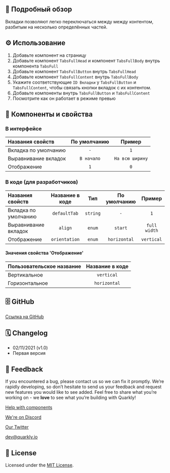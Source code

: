 ## 📖 Подробный обзор

Вкладки позволяют легко переключаться между между контентом, разбитым на несколько определённых частей.

## ⚙️ Использование

1. Добавьте компонент на страницу
2. Добавьте компонент `TabsFullHead` и компонент `TabsFullBody` внутрь компонента `TabsFull`
3. Добавьте компонент `TabsFullButton` внутрь `TabsFullHead`
4. Добавьте компонент `TabsFullContent` внутрь `TabsFullBody`
5. Укажите соответствующие `ID Вкладки` у `TabsFullButton` и `TabsFullContent`, чтобы связать кнопки вкладок с их контентом.
6. Добавьте компоненты внутрь `TabsFullButton` и `TabsFullContent`
7. Посмотрите как он работает в режиме превью

## 🧩 Компоненты и свойства

### В интерфейсе

| Названия свойств     | По умолчанию |     Пример      |
| :------------------- | :----------: | :-------------: |
| Вкладка по умолчанию |     `-`      |       `1`       |
| Выравнивание вкладок |  `В начало`  | `На всю ширину` |
| Отображение          |     `1`      |       `0`       |

### В коде (для разработчиков)

| Названия свойств     | Название в коде |   Тип    | По умолчанию |    Пример    |
| :------------------- | :-------------: | :------: | :----------: | :----------: |
| Вкладка по умолчанию |  `defaultTab`   | `string` |     `-`      |     `1`      |
| Выравнивание вкладок |     `align`     |  `enum`  |   `start`    | `full width` |
| Отображение          |  `orientation`  |  `enum`  | `horizontal` |  `vertical`  |

#### Значения свойства 'Отображение'

| Пользовательское название | Название в коде |
| :------------------------ | :-------------: |
| Вертикальное              |   `vertical`    |
| Горизонтальное            |  `horizontal`   |

## 🗄 GitHub

[Ссылка на GitHub](https://github.com/quarkly/community-kit/blob/master/src/TabsFull)

## 🗓 Changelog

-   02/11/2021 (v1.0)
-   Первая версия

## 📮 Feedback

If you encountered a bug, please contact us so we can fix it promptly. We’re rapidly developing, so don’t hesitate to send us your feedback and request new features you would like to see added. Feel free to share what you’re working on - we **love** to see what you’re building with Quarkly!

[Help with components](https://community.quarkly.io/c/requests/11)

[We're on Discord](https://discord.gg/f9KhSMGX)

[Our Twitter](https://twitter.com/quarklyapp)

[dev@quarkly.io](mailto:dev@quarkly.io)

## 📝 License

Licensed under the [MIT License](https://raw.githubusercontent.com/quarkly/community-kit/master/LICENSE).
